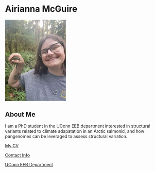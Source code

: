 # Airianna McGuire

<img src="/images/headshot.jpg" width="200" />



## About Me
I am a PhD student in the UConn EEB department interested in structural variants related to climate adapatation in an Arctic salmonid, and how pangenomes can be leveraged to assess structural variation.

[My CV](PDFs/Airianna_McGuire_CV_2024.pdf)

[Contact Info](contact-info.html) 

[UConn EEB Department](https://eeb.uconn.edu/) 
